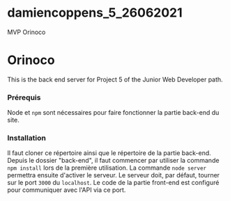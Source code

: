 # damiencoppens_5_26062021
MVP Orinoco
# Orinoco #

This is the back end server for Project 5 of the Junior Web Developer path.

### Prérequis ###

Node et `npm` sont nécessaires pour faire fonctionner la partie back-end du site.

### Installation ###

Il faut cloner ce répertoire ainsi que le répertoire de la partie back-end.
Depuis le dossier "back-end", il faut commencer par utiliser la commande `npm install` lors de la première utilisation.
La commande `node server` permettra ensuite d'activer le serveur.
Le serveur doit, par défaut, tourner sur le port `3000` du `localhost`.
Le code de la partie front-end est configuré pour communiquer avec l'API via ce port.
